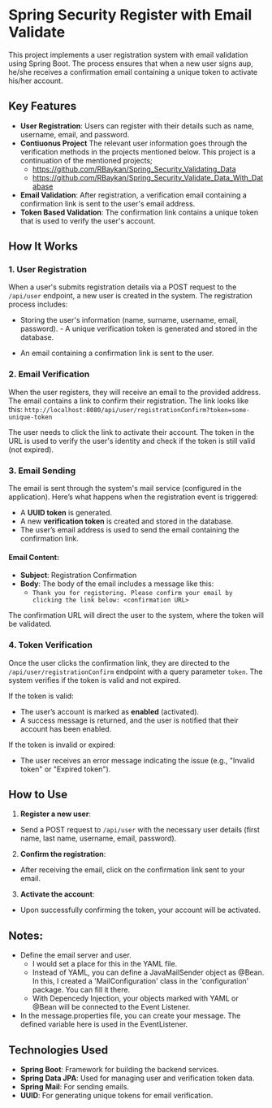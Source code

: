 # Spring Security Register with Email Validate
This project implements a user registration system with email validation using Spring Boot. The process ensures that when a new user signs aup, he/she receives a confirmation email containing a unique token to activate his/her account.

## Key Features

- **User Registration**: Users can register with their details such as name, username, email, and password.
- **Contiuonus Project** The relevant user information goes through the verification methods in the projects mentioned below. This project is a continuation of the mentioned projects;
  - https://github.com/RBaykan/Spring_Security_Validating_Data
  - https://github.com/RBaykan/Spring_Security_Validate_Data_With_Database
- **Email Validation**: After registration, a verification email containing a confirmation link is sent to the user's email address.
- **Token Based Validation**: The confirmation link contains a unique token that is used to verify the user's account.

## How It Works

### 1. User Registration

When a user's submits registration details via a POST request to the `/api/user` endpoint, a new user is created in the system. The registration process includes:

- Storing the user's information (name, surname, username, email, password). - A unique verification token is generated and stored in the database.

- An email containing a confirmation link is sent to the user.

### 2. Email Verification

When the user registers, they will receive an email to the provided address. The email contains a link to confirm their registration. The link looks like this:
`http://localhost:8080/api/user/registrationConfirm?token=some-unique-token`

The user needs to click the link to activate their account. The token in the URL is used to verify the user's identity and check if the token is still valid (not expired).

### 3. Email Sending

The email is sent through the system's mail service (configured in the application). Here’s what happens when the registration event is triggered:

- A **UUID token** is generated.
- A new **verification token** is created and stored in the database.
- The user’s email address is used to send the email containing the confirmation link.

#### Email Content:

- **Subject**: Registration Confirmation
- **Body**: The body of the email includes a message like this:
  - `Thank you for registering. Please confirm your email by clicking the link below: <confirmation URL>`

The confirmation URL will direct the user to the system, where the token will be validated.

### 4. Token Verification

Once the user clicks the confirmation link, they are directed to the `/api/user/registrationConfirm` endpoint with a query parameter `token`. The system verifies if the token is valid and not expired.

If the token is valid:
- The user’s account is marked as **enabled** (activated).
- A success message is returned, and the user is notified that their account has been enabled.

If the token is invalid or expired:
- The user receives an error message indicating the issue (e.g., "Invalid token" or "Expired token").

## How to Use

1. **Register a new user**:
 - Send a POST request to `/api/user` with the necessary user details (first name, last name, username, email, password).
 
2. **Confirm the registration**:
 - After receiving the email, click on the confirmation link sent to your email.

3. **Activate the account**:
 - Upon successfully confirming the token, your account will be activated.

## Notes:
- Define the email server and user.
  - I would set a place for this in the YAML file.
  - Instead of YAML, you can define a JavaMailSender object as @Bean. In this, I created a 'MailConfiguration' class in the 'configuration' package. You can fill it there.
  - With Depencedy Injection, your objects marked with YAML or @Bean will be connected to the Event Listener.
- In the message.properties file, you can create your message. The defined variable here is used in the EventListener.


## Technologies Used

- **Spring Boot**: Framework for building the backend services.
- **Spring Data JPA**: Used for managing user and verification token data.
- **Spring Mail**: For sending emails.
- **UUID**: For generating unique tokens for email verification.


